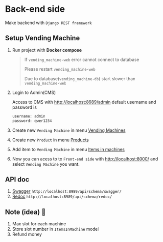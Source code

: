 # Back-end side

Make backend with `Django REST framework`

## Setup Vending Machine

1. Run project with **Docker compose**
   > If `vending_machine-web` error cannot connect to database
   >
   > Please restart `vending_machine-web`
   >
   > Due to database(`vending_machine-db`) start slower than `vending_machine-web`
2. Login to Admin(CMS)

    Access to CMS with [http://localhost:8989/admin](http://localhost:8989/admin/) default username and password is

    ```sh
    username: admin
    password: qwer1234
    ```

3. Create new `Vending Machine` in menu [Vending Machines](http://localhost:8989/admin/machine/vendingmachine/)
4. Create new `Product` in menu [Products](http://localhost:8989/admin/stock/product/)
5. Add item to `Vending Machine` in menu [Items in machines](http://localhost:8989/admin/stock/itemsinmachine/)
6. Now you can acess to to `Front-end side` with [http://localhost:8000/](http://localhost:8000) and select `Vending Machine` you want.

## API doc

1. [Swagger](http://localhost:8989/api/schema/swagger/) `http://localhost:8989/api/schema/swagger/`
2. [Redoc](http://localhost:8989/api/schema/redoc/) `http://localhost:8989/api/schema/redoc/`

## Note (idea) 🤔

1. Max slot for each machine
2. Store slot number in `ItemsInMachine` model
3. Refund money
